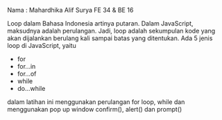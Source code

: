 Nama : Mahardhika Alif Surya
FE 34 & BE 16

Loop dalam Bahasa Indonesia artinya putaran. Dalam JavaScript, maksudnya adalah perulangan. Jadi, loop adalah sekumpulan kode yang akan dijalankan berulang kali sampai batas yang ditentukan.
Ada 5 jenis loop di JavaScript, yaitu
- for
- for...in
- for...of
- while
- do...while

dalam latihan ini menggunakan perulangan for loop, while dan menggunakan pop up window confirm(), alert() dan prompt()
